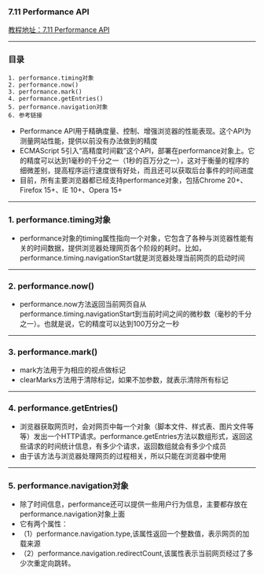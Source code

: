 ### 7.11 Performance API
[教程地址：7.11 Performance API](http://javascript.ruanyifeng.com/bom/performance.html)

---
### 目录
```
1. performance.timing对象
2. performance.now()
3. performance.mark()
4. performance.getEntries()
5. performance.navigation对象
6. 参考链接
```

- Performance API用于精确度量、控制、增强浏览器的性能表现。这个API为测量网站性能，提供以前没有办法做到的精度
- ECMAScript 5引入“高精度时间戳”这个API，部署在performance对象上。它的精度可以达到1毫秒的千分之一（1秒的百万分之一），这对于衡量的程序的细微差别，提高程序运行速度很有好处，而且还可以获取后台事件的时间进度
- 目前，所有主要浏览器都已经支持performance对象，包括Chrome 20+、Firefox 15+、IE 10+、Opera 15+

---
### 1. performance.timing对象
- performance对象的timing属性指向一个对象，它包含了各种与浏览器性能有关的时间数据，提供浏览器处理网页各个阶段的耗时。比如，performance.timing.navigationStart就是浏览器处理当前网页的启动时间

---
### 2. performance.now()
- performance.now方法返回当前网页自从performance.timing.navigationStart到当前时间之间的微秒数（毫秒的千分之一）。也就是说，它的精度可以达到100万分之一秒

---
### 3. performance.mark()
- mark方法用于为相应的视点做标记
- clearMarks方法用于清除标记，如果不加参数，就表示清除所有标记

---
### 4. performance.getEntries()
- 浏览器获取网页时，会对网页中每一个对象（脚本文件、样式表、图片文件等等）发出一个HTTP请求。performance.getEntries方法以数组形式，返回这些请求的时间统计信息，有多少个请求，返回数组就会有多少个成员
- 由于该方法与浏览器处理网页的过程相关，所以只能在浏览器中使用

---
### 5. performance.navigation对象
- 除了时间信息，performance还可以提供一些用户行为信息，主要都存放在performance.navigation对象上面
- 它有两个属性：
- （1）performance.navigation.type,该属性返回一个整数值，表示网页的加载来源
- （2）performance.navigation.redirectCount,该属性表示当前网页经过了多少次重定向跳转。
